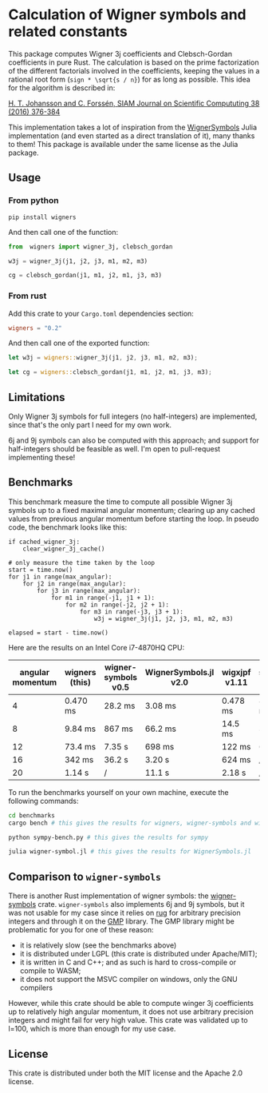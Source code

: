 # Calculation of Wigner symbols and related constants

This package computes Wigner 3j coefficients and Clebsch-Gordan coefficients in
pure Rust. The calculation is based on the prime factorization of the different
factorials involved in the coefficients, keeping the values in a rational root
form (`sign * \sqrt{s / n}`) for as long as possible. This idea for the
algorithm is described in:

[H. T. Johansson and C. Forssén, SIAM Journal on Scientific Compututing 38 (2016) 376-384](https://doi.org/10.1137/15M1021908)

This implementation takes a lot of inspiration from the
[WignerSymbols](https://github.com/Jutho/WignerSymbols.jl/) Julia implementation
(and even started as a direct translation of it), many thanks to them! This
package is available under the same license as the Julia package.

## Usage

### From python

```
pip install wigners
```

And then call one of the function:

```py
from  wigners import wigner_3j, clebsch_gordan

w3j = wigner_3j(j1, j2, j3, m1, m2, m3)

cg = clebsch_gordan(j1, m1, j2, m1, j3, m3)
```

### From rust

Add this crate to your `Cargo.toml` dependencies section:

```toml
wigners = "0.2"
```

And then call one of the exported function:

```rust
let w3j = wigners::wigner_3j(j1, j2, j3, m1, m2, m3);

let cg = wigners::clebsch_gordan(j1, m1, j2, m1, j3, m3);
```

## Limitations

Only Wigner 3j symbols for full integers (no half-integers) are implemented,
since that's the only part I need for my own work.

6j and 9j symbols can also be computed with this approach; and support for
half-integers should be feasible as well. I'm open to pull-request implementing
these!

## Benchmarks

This benchmark measure the time to compute all possible Wigner 3j symbols up to
a fixed maximal angular momentum; clearing up any cached values from previous
angular momentum before starting the loop. In pseudo code, the benchmark looks
like this:

```
if cached_wigner_3j:
    clear_wigner_3j_cache()

# only measure the time taken by the loop
start = time.now()
for j1 in range(max_angular):
    for j2 in range(max_angular):
        for j3 in range(max_angular):
            for m1 in range(-j1, j1 + 1):
                for m2 in range(-j2, j2 + 1):
                    for m3 in range(-j3, j3 + 1):
                        w3j = wigner_3j(j1, j2, j3, m1, m2, m3)

elapsed = start - time.now()
```

Here are the results on an Intel Core i7-4870HQ CPU:

| angular momentum | wigners (this) | wigner-symbols v0.5 | WignerSymbols.jl v2.0 | wigxjpf v1.11 | sympy v1.9 |
|------------------|----------------|---------------------|-----------------------|---------------|------------|
| 4                | 0.470 ms       | 28.2 ms             | 3.08 ms               | 0.478 ms      | 83.8 ms    |
| 8                | 9.84 ms        | 867 ms              | 66.2 ms               | 14.5 ms       | 3.50 s     |
| 12               | 73.4 ms        | 7.35 s              | 698 ms                | 122 ms        | 64.2 s     |
| 16               | 342 ms         | 36.2 s              | 3.20 s                | 624 ms        |    /       |
| 20               | 1.14 s         |   /                 | 11.1 s                | 2.18 s        |    /       |

To run the benchmarks yourself on your own machine, execute the following commands:

```bash
cd benchmarks
cargo bench # this gives the results for wigners, wigner-symbols and wigxjpf

python sympy-bench.py # this gives the results for sympy

julia wigner-symbol.jl # this gives the results for WignerSymbols.jl
```

## Comparison to `wigner-symbols`

There is another Rust implementation of wigner symbols: the
[wigner-symbols](https://github.com/Rufflewind/wigner-symbols-rs) crate.
`wigner-symbols` also implements 6j and 9j symbols, but it was not usable for my
case since it relies on [rug](https://crates.io/crates/rug) for arbitrary
precision integers and through it on the [GMP](https://gmplib.org/) library. The
GMP library might be problematic for you for one of these reason:
- it is relatively slow (see the benchmarks above)
- it is distributed under LGPL (this crate is distributed under Apache/MIT);
- it is written in C and C++; and as such is hard to cross-compile or compile to WASM;
- it does not support the MSVC compiler on windows, only the GNU compilers

However, while this crate should be able to compute winger 3j coefficients up to
relatively high angular momentum, it does not use arbitrary precision integers
and might fail for very high value. This crate was validated up to l=100, which
is more than enough for my use case.

## License

This crate is distributed under both the MIT license and the Apache 2.0 license.
